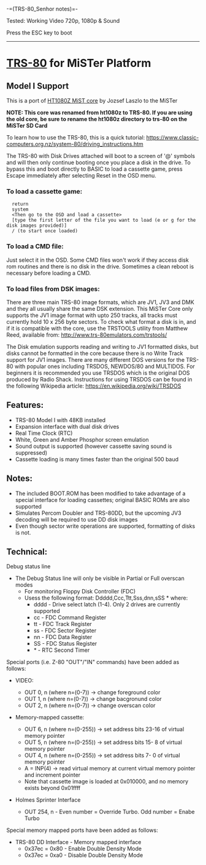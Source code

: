 -=(TRS-80_Senhor notes)=-

Tested: Working Video 720p, 1080p & Sound

Press the ESC key to boot

___
# [TRS-80](https://en.wikipedia.org/wiki/TRS-80) for MiSTer Platform
## Model I Support ##
This is a port of [HT1080Z MiST core](https://github.com/mist-devel/ht1080z) by Jozsef Laszlo to the MiSTer

**NOTE: This core was renamed from ht1080z to TRS-80.  If you are using the old core, be sure to rename the ht1080z directory to trs-80 on the MiSTer SD Card**

To learn how to use the TRS-80, this is a quick tutorial:
https://www.classic-computers.org.nz/system-80/driving_instructions.htm

The TRS-80 with Disk Drives attached will boot to a screen of '@' symbols and will then only continue booting once you place a disk in the drive.  To bypass this and boot directly to BASIC to load a cassette game, press Escape immediately after selecting Reset in the OSD menu.

### To load a cassette game:
```
  return
  system
  <Then go to the OSD and load a cassette>
  [type the first letter of the file you want to load (e or g for the disk images provided)]
  / (to start once loaded)
```

### To load a CMD file:
Just select it in the OSD. Some CMD files won't work if they access disk rom routines and there is no disk in the drive. Sometimes a clean reboot is necessary before loading a CMD.

### To load files from DSK images:
There are three main TRS-80 image formats, which are JV1, JV3 and DMK and they all usually share the same DSK extension.  This MiSTer Core only supports the JV1 image format with upto 250 tracks, all tracks must currently hold 10 x 256 byte sectors.  To check what format a disk is in, and if it is compatible with the core, use the TRSTOOLS utility from Matthew Reed, available from: http://www.trs-80emulators.com/trstools/

The Disk emulation supports reading and writing to JV1 formatted disks, but disks cannot be formatted in the core because there is no Write Track support for JV1 images.  There are many different DOS versions for the TRS-80 with popular ones including TRSDOS, NEWDOS/80 and MULTIDOS.  For beginners it is recommended you use TRSDOS which is the original DOS produced by Radio Shack.  Instructions for using TRSDOS can be found in the following Wikipedia article: https://en.wikipedia.org/wiki/TRSDOS

## Features:
 * TRS-80 Model I with 48KB installed
 * Expansion interface with dual disk drives
 * Real Time Clock (RTC)
 * White, Green and Amber Phosphor screen emulation
 * Sound output is supported (however cassette saving sound is suppressed)
 * Cassette loading is many times faster than the original 500 baud
 
## Notes:
 * The included BOOT.ROM has been modified to take advantage of a special interface for loading cassettes; original BASIC ROMs are also supported
 * Simulates Percom Doubler and TRS-80DD, but the upcoming JV3 decoding will be required to use DD disk images
 * Even though sector write operations are supported, formatting of disks is not.

## Technical:
Debug status line
 * The Debug Status line will only be visible in Partial or Full overscan modes
   * For monitoring Floppy Disk Controller (FDC)
   * Usess the following format: Ddddd,Ccc,Ttt,Sss,dnn,sSS \* where:
     * dddd - Drive select latch (1-4).  Only 2 drives are currently supported
     * cc   - FDC Command Register
     * tt   - FDC Track Register
     * ss   - FDC Sector Register
     * nn   - FDC Data Register
     * SS   - FDC Status Register
     * \*   - RTC Second Timer


Special ports (i.e. Z-80 "OUT"/"IN" commands) have been added as follows:
 * VIDEO:
   * OUT 0, n (where n=(0-7)) -> change foreground color
   * OUT 1, n (where n=(0-7)) -> change bacgronund color
   * OUT 2, n (where n=(0-7)) -> change overscan color

 * Memory-mapped cassette:
   * OUT 6, n (where n=(0-255)) -> set address bits 23-16 of virtual memory pointer
   * OUT 5, n (where n=(0-255)) -> set address bits 15- 8 of virtual memory pointer
   * OUT 4, n (where n=(0-255)) -> set address bits  7- 0 of virtual memory pointer
   * A = INP(4)  -> read virtual memory at current virtual memory pointer and increment pointer
   * Note that cassette image is loaded at 0x010000, and no memory exists beyond 0x01ffff

 * Holmes Sprinter Interface
   * OUT 254, n - Even number = Override Turbo.  Odd number = Enabe Turbo

Special memory mapped ports have been added as follows:

* TRS-80 DD Interface - Memory mapped interface
    * 0x37ec = 0x80 - Enable Double Density Mode
    * 0x37ec = 0xa0 - Disable Double Density Mode

